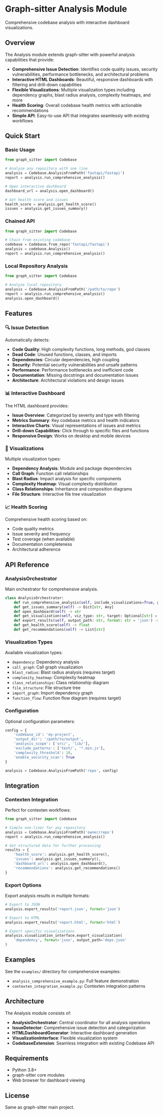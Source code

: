 # Graph-sitter Analysis Module

Comprehensive codebase analysis with interactive dashboard visualizations.

## Overview

The Analysis module extends graph-sitter with powerful analysis capabilities that provide:

- **Comprehensive Issue Detection**: Identifies code quality issues, security vulnerabilities, performance bottlenecks, and architectural problems
- **Interactive HTML Dashboards**: Beautiful, responsive dashboards with filtering and drill-down capabilities  
- **Flexible Visualizations**: Multiple visualization types including dependency graphs, blast radius analysis, complexity heatmaps, and more
- **Health Scoring**: Overall codebase health metrics with actionable recommendations
- **Simple API**: Easy-to-use API that integrates seamlessly with existing workflows

## Quick Start

### Basic Usage

```python
from graph_sitter import Codebase

# Analyze any repository with one line
analysis = Codebase.AnalysisFromPath('fastapi/fastapi')
report = analysis.run_comprehensive_analysis()

# Open interactive dashboard
dashboard_url = analysis.open_dashboard()

# Get health score and issues
health_score = analysis.get_health_score()
issues = analysis.get_issues_summary()
```

### Chained API

```python
from graph_sitter import Codebase

# Chain from existing codebase
codebase = Codebase.from_repo('fastapi/fastapi')
analysis = codebase.Analysis()
report = analysis.run_comprehensive_analysis()
```

### Local Repository Analysis

```python
from graph_sitter import Codebase

# Analyze local repository
analysis = Codebase.AnalysisFromPath('/path/to/repo')
report = analysis.run_comprehensive_analysis()
analysis.open_dashboard()
```

## Features

### 🔍 Issue Detection

Automatically detects:
- **Code Quality**: High complexity functions, long methods, god classes
- **Dead Code**: Unused functions, classes, and imports
- **Dependencies**: Circular dependencies, high coupling
- **Security**: Potential security vulnerabilities and unsafe patterns
- **Performance**: Performance bottlenecks and inefficient code
- **Documentation**: Missing docstrings and documentation issues
- **Architecture**: Architectural violations and design issues

### 📊 Interactive Dashboard

The HTML dashboard provides:
- **Issue Overview**: Categorized by severity and type with filtering
- **Metrics Summary**: Key codebase metrics and health indicators
- **Interactive Charts**: Visual representations of issues and metrics
- **Drill-down Capabilities**: Click through to specific files and functions
- **Responsive Design**: Works on desktop and mobile devices

### 🎨 Visualizations

Multiple visualization types:
- **Dependency Analysis**: Module and package dependencies
- **Call Graph**: Function call relationships
- **Blast Radius**: Impact analysis for specific components
- **Complexity Heatmap**: Visual complexity distribution
- **Class Relationships**: Inheritance and composition diagrams
- **File Structure**: Interactive file tree visualization

### 📈 Health Scoring

Comprehensive health scoring based on:
- Code quality metrics
- Issue severity and frequency
- Test coverage (when available)
- Documentation completeness
- Architectural adherence

## API Reference

### AnalysisOrchestrator

Main orchestrator for comprehensive analysis.

```python
class AnalysisOrchestrator:
    def run_comprehensive_analysis(self, include_visualizations=True, generate_dashboard=True) -> AnalysisReport
    def get_issues_summary(self) -> Dict[str, Any]
    def open_dashboard(self) -> str
    def get_visualization(self, viz_type: str, target: Optional[str] = None) -> Dict[str, Any]
    def export_results(self, output_path: str, format: str = 'json') -> str
    def get_health_score(self) -> float
    def get_recommendations(self) -> List[str]
```

### Visualization Types

Available visualization types:
- `dependency`: Dependency analysis
- `call_graph`: Call graph visualization  
- `blast_radius`: Blast radius analysis (requires target)
- `complexity_heatmap`: Complexity heatmap
- `class_relationships`: Class relationship diagram
- `file_structure`: File structure tree
- `import_graph`: Import dependency graph
- `function_flow`: Function flow diagram (requires target)

### Configuration

Optional configuration parameters:

```python
config = {
    'codebase_id': 'my-project',
    'output_dir': '/path/to/output',
    'analysis_scope': ['src/', 'lib/'],
    'exclude_patterns': ['test/', '*.min.js'],
    'complexity_threshold': 10,
    'enable_security_scan': True
}

analysis = Codebase.AnalysisFromPath('repo', config)
```

## Integration

### Contexten Integration

Perfect for contexten workflows:

```python
from graph_sitter import Codebase

# Simple one-liner for any repository
analysis = Codebase.AnalysisFromPath('owner/repo')
report = analysis.run_comprehensive_analysis()

# Get structured data for further processing
results = {
    'health_score': analysis.get_health_score(),
    'issues': analysis.get_issues_summary(),
    'dashboard_url': analysis.open_dashboard(),
    'recommendations': analysis.get_recommendations()
}
```

### Export Options

Export analysis results in multiple formats:

```python
# Export to JSON
analysis.export_results('report.json', format='json')

# Export to HTML
analysis.export_results('report.html', format='html')

# Export specific visualizations
analysis.visualization_interface.export_visualization(
    'dependency', format='json', output_path='deps.json'
)
```

## Examples

See the `examples/` directory for comprehensive examples:

- `analysis_comprehensive_example.py`: Full feature demonstration
- `contexten_integration_example.py`: Contexten integration patterns

## Architecture

The Analysis module consists of:

- **AnalysisOrchestrator**: Central coordinator for all analysis operations
- **IssueDetector**: Comprehensive issue detection and categorization
- **HTMLDashboardGenerator**: Interactive dashboard generation
- **VisualizationInterface**: Flexible visualization system
- **CodebaseExtension**: Seamless integration with existing Codebase API

## Requirements

- Python 3.8+
- graph-sitter core modules
- Web browser for dashboard viewing

## License

Same as graph-sitter main project.

